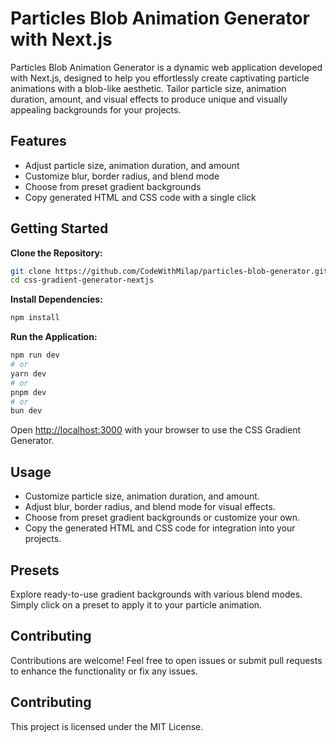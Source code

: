 # Particles Blob Animation Generator with Next.js

Particles Blob Animation Generator is a dynamic web application developed with Next.js, designed to help you effortlessly create captivating particle animations with a blob-like aesthetic. Tailor particle size, animation duration, amount, and visual effects to produce unique and visually appealing backgrounds for your projects.

## Features
- Adjust particle size, animation duration, and amount
- Customize blur, border radius, and blend mode
- Choose from preset gradient backgrounds
- Copy generated HTML and CSS code with a single click

## Getting Started

**Clone the Repository:**
   ```bash
   git clone https://github.com/CodeWithMilap/particles-blob-generator.git
   cd css-gradient-generator-nextjs
```

**Install Dependencies:**
    
```bash
npm install
```

**Run the Application:**

```bash
npm run dev
# or
yarn dev
# or
pnpm dev
# or
bun dev
```

Open [http://localhost:3000](http://localhost:3000) with your browser to use the CSS Gradient Generator.

## Usage
- Customize particle size, animation duration, and amount.
- Adjust blur, border radius, and blend mode for visual effects.
- Choose from preset gradient backgrounds or customize your own.
- Copy the generated HTML and CSS code for integration into your projects.

## Presets
Explore ready-to-use gradient backgrounds with various blend modes. Simply click on a preset to apply it to your particle animation.


## Contributing

Contributions are welcome! Feel free to open issues or submit pull requests to enhance the functionality or fix any issues.

## Contributing
This project is licensed under the MIT License.

